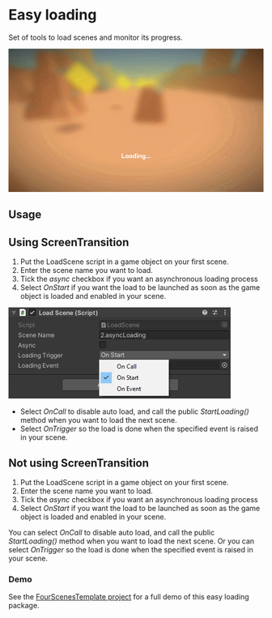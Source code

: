 # Easy loading

Set of tools to load scenes and monitor its progress.

![scene transition](Documentation~/Images/transition-sample.gif)

## Usage

## Using ScreenTransition

1. Put the LoadScene script in a game object on your first scene.
2. Enter the scene name you want to load.
3. Tick the *async* checkbox if you want an asynchronous loading process
4. Select *OnStart* if you want the load to be launched as soon as the game object is loaded and enabled in your scene.

![load scene script](Documentation~/Images/loadScene.jpg)

- Select *OnCall* to disable auto load, and call the public *StartLoading()* method when you want to load the next scene.
- Select *OnTrigger* so the load is done when the specified event is raised in your scene.


## Not using ScreenTransition

1. Put the LoadScene script in a game object on your first scene.
2. Enter the scene name you want to load.
3. Tick the *async* checkbox if you want an asynchronous loading process
4. Select *OnStart* if you want the load to be launched as soon as the game object is loaded and enabled in your scene.

You can select *OnCall* to disable auto load, and call the public *StartLoading()* method when you want to load the next scene.
Or you can select *OnTrigger* so the load is done when the specified event is raised in your scene.

### Demo

See the [FourScenesTemplate project](https://github.com/FredericRP/FourScenesTemplate) for a full demo of this easy loading package.